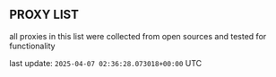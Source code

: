 ## PROXY LIST

all proxies in this list were collected from open sources and tested for functionality

last update: `2025-04-07 02:36:28.073018+00:00` UTC